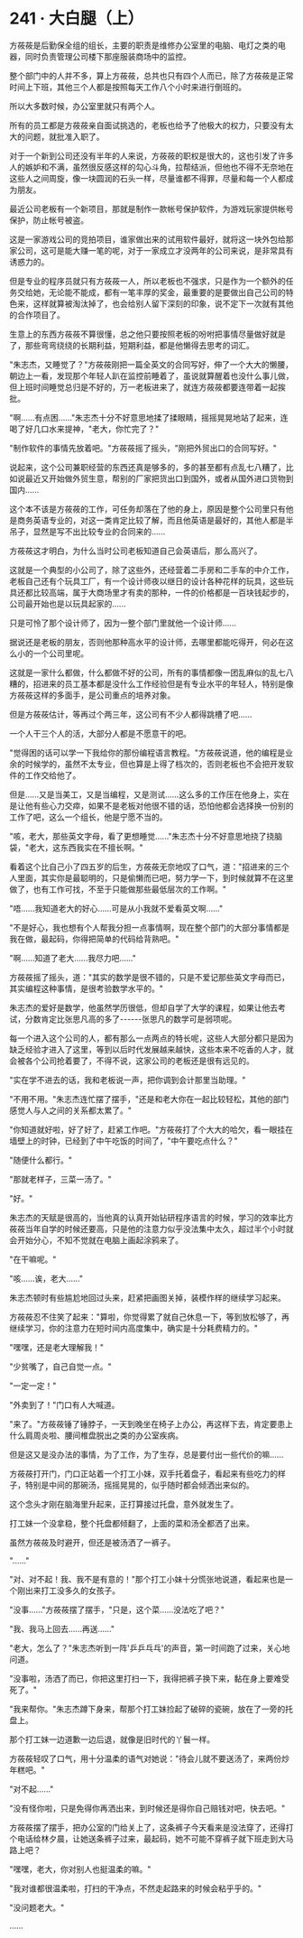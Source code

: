 <link rel="stylesheet" href="../../styles/text.css" />
<h1>241 · 大白腿（上）</h1>

方莜莜是后勤保全组的组长，主要的职责是维修办公室里的电脑、电灯之类的电器，同时负责管理公司楼下那座服装商场中的监控。

整个部门中的人并不多，算上方莜莜，总共也只有四个人而已，除了方莜莜是正常时间上下班，其他三个人都是按照每天工作八个小时来进行倒班的。

所以大多数时候，办公室里就只有两个人。

所有的员工都是方莜莜亲自面试挑选的，老板也给予了他极大的权力，只要没有太大的问题，就批准入职了。

对于一个新到公司还没有半年的人来说，方莜莜的职权是很大的，这也引发了许多人的嫉妒和不满，虽然很反感这样的勾心斗角，拉帮结派，但他也不得不无奈地在这些人之间周旋，像一块圆润的石头一样，尽量谁都不得罪，尽量和每一个人都成为朋友。

最近公司老板有一个新项目，那就是制作一款帐号保护软件，为游戏玩家提供帐号保护，防止帐号被盗。

这是一家游戏公司的竞拍项目，谁家做出来的试用软件最好，就将这一块外包给那家公司，这可是能大赚一笔的呢，对于一家成立才没两年的公司来说，是非常具有诱惑力的。

但是专业的程序员就只有方莜莜一人，所以老板也不强求，只是作为一个额外的任务交给她，无论能不能成，都有一笔丰厚的奖金，最重要的是要做出自己公司的特色来，这样就算被淘汰掉了，也会给别人留下深刻的印象，说不定下一次就有其他的合作项目了。

生意上的东西方莜莜不算很懂，总之他只要按照老板的吩咐把事情尽量做好就是了，那些弯弯绕绕的长期利益，短期利益，都是他懒得去思考的词汇。

"朱志杰，又睡觉了？"方莜莜刚把一篇全英文的合同写好，伸了一个大大的懒腰，朝边上一看，发现那个年轻人趴在监控前睡着了，虽说就算醒着也没什么事儿做，但上班时间睡觉总归是不好的，万一老板进来了，就连方莜莜都要连带着一起挨批。

"啊......有点困......"朱志杰十分不好意思地揉了揉眼睛，摇摇晃晃地站了起来，连喝了好几口水来提神，"老大，你忙完了？"

"制作软件的事情先放着吧。"方莜莜摇了摇头，"刚把外贸出口的合同写好。"

说起来，这个公司兼职经营的东西还真是够多的，多的甚至都有点乱七八糟了，比如说最近又开始做外贸生意，帮别的厂家把货出口到国外，或者从国外进口货物到国内......

这个本不该是方莜莜的工作，可任务却落在了他的身上，原因是整个公司里只有他是商务英语专业的，对这一类肯定比较了解，而且他英语是最好的，其他人都是半吊子，显然是写不出比较专业的合同来的......

方莜莜这才明白，为什么当时公司老板知道自己会英语后，那么高兴了。

这就是一个典型的小公司了，除了这些外，还经营着二手房和二手车的中介工作，老板自己还有个玩具工厂，有一个设计师夜以继日的设计各种花样的玩具，这些玩具还都比较高端，属于大商场里才有卖的那种，一件的价格都是一百块钱起步的，公司最开始也是以玩具起家的......

只是可怜了那个设计师了，因为一整个部门里就他一个设计师......

据说还是老板的朋友，否则他那种高水平的设计师，去哪里都能吃得开，何必在这么小的一个公司里呢。

这就是一家什么都做，什么都做不好的公司，所有的事情都像一团乱麻似的乱七八糟的，招进来的员工基本都是没什么工作经验但是有专业水平的年轻人，特别是像方莜莜这样的多面手，是公司重点的培养对象。

但是方莜莜估计，等再过个两三年，这公司有不少人都得跳槽了吧......

一个人干三个人的活，大部分人都是不愿意干的吧。

"觉得困的话可以学一下我给你的那份编程语言教程。"方莜莜说道，他的编程是业余的时候学的，虽然不太专业，但也算是上得了档次的，否则老板也不会把开发软件的工作交给他了。

但是......又是当美工，又是当编程，又是测试......这么多的工作压在他身上，实在是让他有些心力交瘁，如果不是老板对他很不错的话，恐怕他都会选择换一份别的工作了吧，这么一个组长，他是宁愿不当的。

"咳，老大，那些英文字母，看了更想睡觉......"朱志杰十分不好意思地挠了挠脑袋，"老大，这东西我实在不擅长啊。"

看着这个比自己小了四五岁的后生，方莜莜无奈地叹了口气，道："招进来的三个人里面，其实你是最聪明的，只是偷懒而已吧，努力学一下，到时候就算不在这里做了，也有工作可找，不至于只能做那些最低层次的工作啊。"

"唔......我知道老大的好心......可是从小我就不爱看英文啊......"

"不是好心，我也想有个人帮我分担一点事情啊，现在整个部门的大部分事情都是我在做，最起码，你得把简单的代码给背熟吧。"

"啊......知道了老大......我尽力吧......"

方莜莜摇了摇头，道："其实的数学是很不错的，只是不爱记那些英文字母而已，其实编程这种事情，是很考验数学水平的。"

朱志杰的爱好是数学，他虽然学历很低，但却自学了大学的课程，如果让他去考试，分数肯定比张思凡高的多了------张思凡的数学可是弱项呢。

每一个进入这个公司的人，都有那么一点两点的特长呢，这些人大部分都只是因为缺乏经验才进入了这里，等到以后时代发展越来越快，这些本来不吃香的人才，就会被各个公司抢着要了，不得不说，这家公司的老板还是很有远见的。

"实在学不进去的话，我和老板说一声，把你调到会计那里当助理。"

"不用不用。"朱志杰连忙摆了摆手，"还是和老大你在一起比较轻松，其他的部门感觉人与人之间的关系都太累了。"

"你知道就好啦，好了好了，赶紧工作吧。"方莜莜打了个大大的哈欠，看一眼挂在墙壁上的时钟，已经到了中午吃饭的时间了，"中午要吃点什么？"

"随便什么都行。"

"那就老样子，三菜一汤了。"

"好。"

朱志杰的天赋是很高的，当他真的认真开始钻研程序语言的时候，学习的效率比方莜莜当年自学的时候还要高，只是他的注意力似乎没法集中太久，超过半个小时就会开始分心，不知不觉就在电脑上画起涂鸦来了。

"在干嘛呢。"

"咳......诶，老大......"

朱志杰顿时有些尴尬地回过头来，赶紧把画图关掉，装模作样的继续学习起来。

方莜莜忍不住笑了起来："算啦，你觉得累了就自己休息一下，等到放松够了，再继续学习，你的注意力在短时间内高度集中，确实是十分耗费精力的。"

"嘿嘿，还是老大理解我！"

"少贫嘴了，自己自觉一点。"

"一定一定！"

"外卖到了！"门口有人大喊道。

"来了。"方莜莜锤了锤脖子，一天到晚坐在椅子上办公，再这样下去，肯定要患上什么肩周炎啦、腰间椎盘脱出之类的办公室疾病。

但是这又是没办法的事情，为了工作，为了生存，总是要付出一些代价的嘛......

方莜莜打开门，门口正站着一个打工小妹，双手托着盘子，看起来有些吃力的样子，特别是中间的那碗汤，摇摇晃晃的，似乎随时都会倾洒出来似的。

这个念头才刚在脑海里升起来，正打算接过托盘，意外就发生了。

打工妹一个没拿稳，整个托盘都倾翻了，上面的菜和汤全都洒了出来。

虽然方莜莜及时避开，但还是被汤洒了一裤子。

"......"

"对、对不起！我、我不是有意的！"那个打工小妹十分慌张地说道，看起来也是一个刚出来打工没多久的女孩子。

"没事......"方莜莜摆了摆手，"只是，这个菜......没法吃了吧？"

"我、我马上回去......再送......"

"老大，怎么了？"朱志杰听到一阵'乒乒乓乓'的声音，第一时间跑了过来，关心地问道。

"没事啦，汤洒了而已，你把这里打扫一下，我得把裤子换下来，黏在身上要难受死了。"

"我来帮你。"朱志杰蹲下身来，帮那个打工妹捡起了破碎的瓷碗，放在了一旁的托盘上。

那个打工妹一边道歉一边后退，就像是旧时代的丫鬟一样。

方莜莜轻叹了口气，用十分温柔的语气对她说："待会儿就不要送汤了，来两份炒年糕吧。"

"对不起......"

"没有怪你啦，只是免得你再洒出来，到时候还是得你自己赔钱对吧，快去吧。"

方莜莜摆了摆手，把办公室的门给关上了，这条裤子今天看来是没法穿了，还得打个电话给林夕晨，让她送条裤子过来，最起码，她不可能不穿裤子就下班走到大马路上吧？

"嘿嘿，老大，你对别人也挺温柔的嘛。"

"我对谁都很温柔啦，打扫的干净点，不然走起路来的时候会粘乎乎的。"

"没问题老大。"

......
